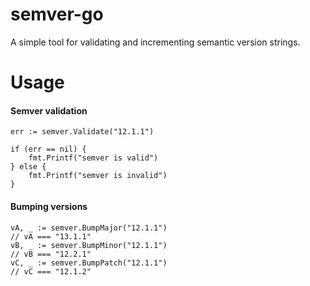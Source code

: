 # semver-go

A simple tool for validating and incrementing semantic version strings.

# Usage
#### Semver validation
```
err := semver.Validate("12.1.1")

if (err == nil) {
    fmt.Printf("semver is valid")
} else {
    fmt.Printf("semver is invalid")
}
```
#### Bumping versions
```
vA, _ := semver.BumpMajor("12.1.1")
// vA === "13.1.1"
vB, _ := semver.BumpMinor("12.1.1")
// vB === "12.2.1"
vC, _ := semver.BumpPatch("12.1.1")
// vC === "12.1.2"
```
